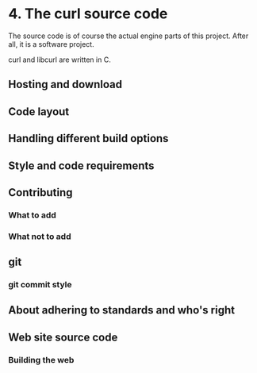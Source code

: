 # 4. The curl source code

The source code is of course the actual engine parts of this project. After
all, it is a software project.

curl and libcurl are written in C.

## Hosting and download

## Code layout

## Handling different build options

## Style and code requirements

## Contributing

### What to add

### What not to add

## git

### git commit style

## About adhering to standards and who's right

## Web site source code

### Building the web
